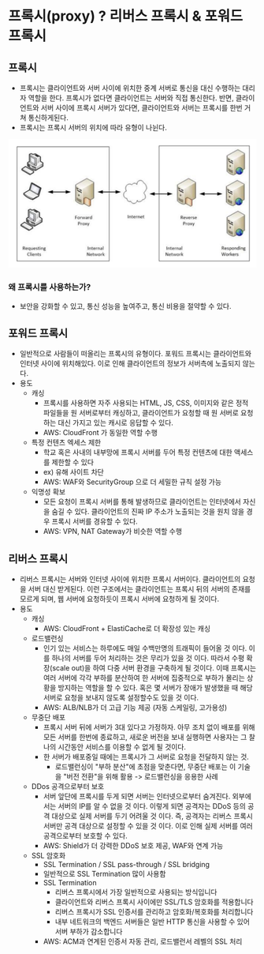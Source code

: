 # 프록시(proxy) ? 리버스 프록시 & 포워드 프록시

## 프록시
- 프록시는 클라이언트와 서버 사이에 위치한 중계 서버로 통신을 대신 수행하는 대리자 역할을 한다. 프록시가 없다면 클라이언트는 서버와 직접 통신한다. 반면, 클라이언트와 서버 사이에 프록시 서버가 있다면, 클라이언트와 서버는 프록시를 한번 거쳐 통신하게된다.
- 프록시는 프록시 서버의 위치에 따라 유형이 나뉜다.

<img src="media/proxy.png">

### 왜 프록시를 사용하는가?
- 보안을 강화할 수 있고, 통신 성능을 높여주고, 통신 비용을 절약할 수 있다.

## 포워드 프록시
- 일반적으로 사람들이 떠올리는 프록시의 유형이다. 포워드 프록시는 클라이언트와 인터넷 사이에 위치해있다. 이로 인해 클라이언트의 정보가 서버측에 노출되지 않는다.
- 용도
  - 캐싱
    - 프록시를 사용하면 자주 사용되는 HTML, JS, CSS, 이미지와 같은 정적 파일들을 원 서버로부터 캐싱하고, 클라이언트가 요청할 때 원 서버로 요청하는 대신 가지고 있는 캐시로 응답할 수 있다.
    - AWS: CloudFront 가 동일한 역할 수행
  - 특정 컨텐츠 엑세스 제한
    - 학교 혹은 사내의 내부망에 프록시 서버를 두어 특정 컨텐츠에 대한 액세스를 제한할 수 있다
    - ex) 유해 사이트 차단
    - AWS: WAF와 SecurityGroup 으로 더 세밀한 규칙 설정 가능 
  - 익명성 확보
    - 모든 요청이 프록시 서버를 통해 발생하므로 클라이언트는 인터넷에서 자신을 숨길 수 있다. 클라이언트의 진짜 IP 주소가 노출되는 것을 원치 않을 경우 프록시 서버를 경유할 수 있다.
    - AWS: VPN, NAT Gateway가 비슷한 역할 수행

## 리버스 프록시
- 리버스 프록시는 서버와 인터넷 사이에 위치한 프록시 서버이다. 클라이언트의 요청을 서버 대신 받게된다. 이런 구조에서는 클라이언트는 프록시 뒤의 서버의 존재를 모르게 되며, 웹 서버에 요청하듯이 프록시 서버에 요청하게 될 것이다.
- 용도
  - 캐싱
    - AWS: CloudFront + ElastiCache로 더 확장성 있는 캐싱
  - 로드밸런싱
    - 인기 있는 서비스는 하루에도 매일 수백만명의 트래픽이 들어올 것 이다. 이를 하나의 서버를 두어 처리하는 것은 무리가 있을 것 이다. 따라서 수평 확장(scale out)을 하여 다중 서버 환경을 구축하게 될 것이다. 이때 프록시는 여러 서버에 각각 부하를 분산하여 한 서버에 집중적으로 부하가 몰리는 상황을 방지하는 역할을 할 수 있다. 혹은 몇 서버가 장애가 발생했을 때 해당 서버로 요청을 보내지 않도록 설정할수도 있을 것 이다.
    - AWS: ALB/NLB가 더 고급 기능 제공 (자동 스케일링, 고가용성)
  - 무중단 배포
    - 프록시 서버 뒤에 서버가 3대 있다고 가정하자. 아무 조치 없이 배포를 위해 모든 서버를 한번에 종료하고, 새로운 버전을 보내 실행하면 사용자는 그 찰나의 시간동안 서비스를 이용할 수 없게 될 것이다.
    - 한 서버가 배포중일 때에는 프록시가 그 서버로 요청을 전달하지 않는 것. 
      - 로드밸런싱이 "부하 분산"에 초점을 맞춘다면, 무중단 배포는 이 기술을 "버전 전환"을 위해 활용 -> 로드밸런싱을 응용한 사례
  - DDos 공격으로부터 보호
    - 서버 앞단에 프록시를 두게 되면 서버는 인터넷으로부터 숨겨진다. 외부에서는 서버의 IP를 알 수 없을 것 이다. 이렇게 되면 공격자는 DDoS 등의 공격 대상으로 실제 서버를 두기 어려울 것 이다. 즉, 공격자는 리버스 프록시 서버만 공격 대상으로 설정할 수 있을 것 이다. 이로 인해 실제 서버를 여러 공격으로부터 보호할 수 있다.
    - AWS: Shield가 더 강력한 DDoS 보호 제공, WAF와 연계 가능
  - SSL 암호화
    - SSL Termination / SSL pass-through / SSL bridging
    - 일반적으로 SSL Termination 많이 사용함
    - SSL Termination
      - 리버스 프록시에서 가장 일반적으로 사용되는 방식입니다
      - 클라이언트와 리버스 프록시 사이에만 SSL/TLS 암호화를 적용합니다
      - 리버스 프록시가 SSL 인증서를 관리하고 암호화/복호화를 처리합니다
      - 내부 네트워크의 백엔드 서버들은 일반 HTTP 통신을 사용할 수 있어 서버 부하가 감소합니다
    - AWS: ACM과 연계된 인증서 자동 관리, 로드밸런서 레벨의 SSL 처리


